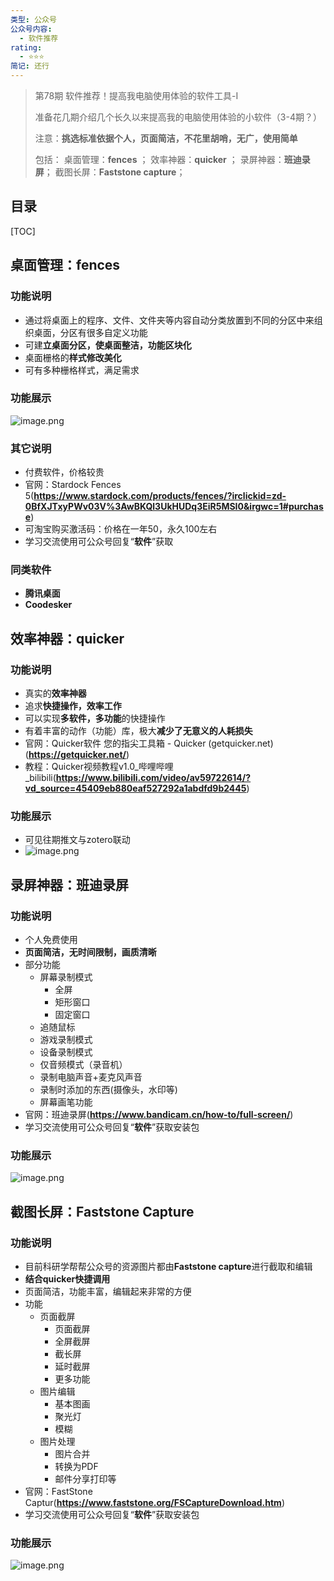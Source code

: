 ```yaml
---
类型: 公众号
公众号内容:
  - 软件推荐
rating:
  - ⭐⭐⭐
简记: 还行
---
```


> 第78期 软件推荐！提高我电脑使用体验的软件工具-Ⅰ
> 
> 准备花几期介绍几个长久以来提高我的电脑使用体验的小软件（3-4期？）
> 
> 注意：**挑选标准依据个人，页面简洁，不花里胡哨，无广，使用简单**
> 
> 包括：
> 桌面管理：**fences** ； 
> 效率神器：**quicker** ；
> 录屏神器：**班迪录屏**；
> 截图长屏：**Faststone capture**；

## 目录

[TOC]

## 桌面管理：fences

### 功能说明

- 通过将桌面上的程序、文件、文件夹等内容自动分类放置到不同的分区中来组织桌面，分区有很多自定义功能
- 可建**立桌面分区，使桌面整洁，功能区块化**
- 桌面栅格的**样式修改美化**
- 可有多种栅格样式，满足需求

### 功能展示

![image.png](https://pic-go-42.oss-cn-guangzhou.aliyuncs.com/img/202403250959531.png)

### 其它说明

- 付费软件，价格较贵
- 官网：Stardock Fences 5(**https://www.stardock.com/products/fences/?irclickid=zd-0BfXJTxyPWv03V%3AwBKQl3UkHUDq3EiR5MSI0&irgwc=1#purchase**)
- 可淘宝购买激活码：价格在一年50，永久100左右
- 学习交流使用可公众号回复“**软件**”获取

### 同类软件

- **腾讯桌面**
- **Coodesker**

## 效率神器：quicker

### 功能说明

- 真实的**效率神器**
- 追求**快捷操作，效率工作**
- 可以实现**多软件，多功能**的快捷操作
- 有着丰富的动作（功能）库，极大**减少了无意义的人耗损失**
- 官网：Quicker软件 您的指尖工具箱 - Quicker (getquicker.net)(**https://getquicker.net/**)
- 教程：Quicker视频教程v1.0_哔哩哔哩_bilibili(**https://www.bilibili.com/video/av59722614/?vd_source=45409eb880eaf527292a1abdfd9b2445**)

### 功能展示

- 可见往期推文与zotero联动
- ![image.png](https://pic-go-42.oss-cn-guangzhou.aliyuncs.com/img/202403251017365.png)

## 录屏神器：班迪录屏

### 功能说明

- 个人免费使用
- **页面简洁，无时间限制，画质清晰**
- 部分功能
	- 屏幕录制模式
		- 全屏
		- 矩形窗口
		- 固定窗口
	- 追随鼠标
	- 游戏录制模式
	- 设备录制模式
	- 仅音频模式（录音机）
	- 录制电脑声音+麦克风声音
	- 录制时添加的东西(摄像头，水印等)
	- 屏幕画笔功能
- 官网：班迪录屏(**https://www.bandicam.cn/how-to/full-screen/**)
- 学习交流使用可公众号回复“**软件**”获取安装包

### 功能展示

![image.png](https://pic-go-42.oss-cn-guangzhou.aliyuncs.com/img/202403251023104.png)

## 截图长屏：Faststone Capture

### 功能说明

- 目前科研学帮帮公众号的资源图片都由**Faststone capture**进行截取和编辑
- **结合quicker快捷调用**
- 页面简洁，功能丰富，编辑起来非常的方便
- 功能
	- 页面截屏
		- 页面截屏
		- 全屏截屏
		- 截长屏
		- 延时截屏
		- 更多功能
	- 图片编辑
		- 基本图画
		- 聚光灯
		- 模糊
	- 图片处理
		- 图片合并
		- 转换为PDF
		- 邮件分享打印等
- 官网：FastStone Captur(**https://www.faststone.org/FSCaptureDownload.htm**)
- 学习交流使用可公众号回复“**软件**”获取安装包

### 功能展示

![image.png](https://pic-go-42.oss-cn-guangzhou.aliyuncs.com/img/202403251029888.png)
